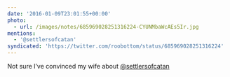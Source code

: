 ```yaml
---
date: '2016-01-09T23:01:55+00:00'
photo:
  - url: /images/notes/685969028251316224-CYUNMbaWcAEs5Ir.jpg
mentions:
  - '@settlersofcatan'
syndicated: 'https://twitter.com/roobottom/status/685969028251316224'
---
```

Not sure I’ve convinced my wife about [@settlersofcatan](https://twitter.com/@settlersofcatan) 
